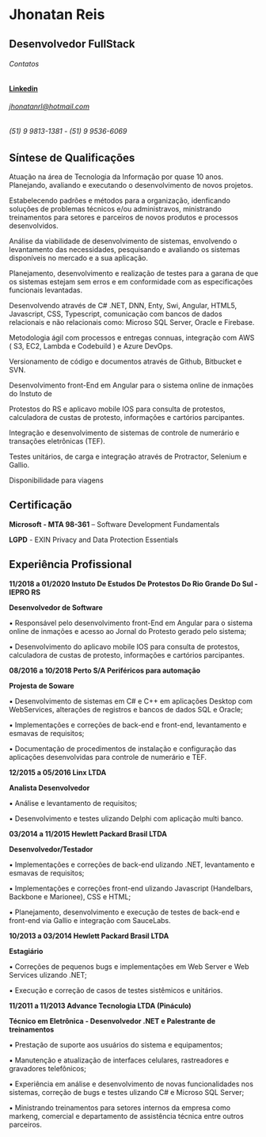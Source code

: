 # Jhonatan Reis

## Desenvolvedor FullStack

###### Contatos

**[Linkedin](https://www.linkedin.com/in/jhonatanreis/)**

###### jhonatanrl@hotmail.com

###### (51) 9 9813-1381 - (51) 9 9536-6069 

## Síntese de Qualificações 


Atuação na área de Tecnologia da Informação por quase 10 anos. Planejando, avaliando e executando o desenvolvimento de novos projetos. 

Estabelecendo padrões e métodos para a organização, idenficando soluções de problemas técnicos e/ou administravos, ministrando treinamentos para setores e parceiros de novos produtos e processos desenvolvidos.

Análise da viabilidade de desenvolvimento de sistemas, envolvendo o levantamento das necessidades, pesquisando e avaliando os sistemas disponíveis no mercado e a sua aplicação.

Planejamento, desenvolvimento e realização de testes para a garana de que os sistemas estejam sem erros e em conformidade com as especificações funcionais levantadas.

Desenvolvendo através de C# .NET, DNN, Enty, Swi, Angular, HTML5, Javascript, CSS, Typescript,
comunicação com bancos de dados relacionais e não relacionais como: Microso SQL Server, Oracle e
Firebase.

Metodologia ágil com processos e entregas connuas, integração com AWS ( S3, EC2, Lambda e
Codebuild ) e Azure DevOps.

Versionamento de código e documentos através de Github, Bitbucket e SVN.

Desenvolvimento front-End em Angular para o sistema online de inmações do Instuto de

Protestos do RS e aplicavo mobile IOS para consulta de protestos, calculadora de custas de protesto, informações e cartórios parcipantes.

Integração e desenvolvimento de sistemas de controle de numerário e transações eletrônicas (TEF).

Testes unitários, de carga e integração através de Protractor, Selenium e Gallio.

Disponibilidade para viagens

## Certificação
**Microsoft - MTA 98-361** – Software Development Fundamentals

**LGPD** - EXIN Privacy and Data Protection Essentials 

## Experiência Profissional

**11/2018 a 01/2020 Instuto De Estudos De Protestos Do Rio Grande Do Sul - IEPRO RS**

 **Desenvolvedor de Software**
 
▪ Responsável pelo desenvolvimento front-End em Angular para o sistema online de inmações e acesso ao Jornal do Protesto gerado pelo sistema;

▪ Desenvolvimento do aplicavo mobile IOS para consulta de protestos, calculadora de custas de protesto, informações e cartórios parcipantes.


**08/2016 a 10/2018 Perto S/A Periféricos para automação**

 **Projesta de Soware**
 
▪ Desenvolvimento de sistemas em C# e C++ em aplicações Desktop com WebServices, alterações de registros e bancos de dados SQL e Oracle;

▪ Implementações e correções de back-end e front-end, levantamento e esmavas de requisitos;

▪ Documentação de procedimentos de instalação e configuração das aplicações desenvolvidas para controle de numerário e TEF.


**12/2015 a 05/2016 Linx LTDA**
 
 **Analista Desenvolvedor**
 
▪ Análise e levantamento de requisitos;

▪ Desenvolvimento e testes ulizando Delphi com aplicação multi banco.


**03/2014 a 11/2015 Hewlett Packard Brasil LTDA**

 **Desenvolvedor/Testador**
 
▪ Implementações e correções de back-end ulizando .NET, levantamento e esmavas de requisitos;

▪ Implementações e correções front-end ulizando Javascript (Handelbars, Backbone e Marionee), CSS e HTML;

▪ Planejamento, desenvolvimento e execução de testes de back-end e front-end via Gallio e integração com SauceLabs. 


**10/2013 a 03/2014 Hewlett Packard Brasil LTDA**

 **Estagiário**
 
▪ Correções de pequenos bugs e implementações em Web Server e Web Services ulizando .NET;

▪ Execução e correção de casos de testes sistêmicos e unitários.


**11/2011 a 11/2013 Advance Tecnologia LTDA (Pináculo)**

 **Técnico em Eletrônica - Desenvolvedor .NET e Palestrante de treinamentos**
 
▪ Prestação de suporte aos usuários do sistema e equipamentos;

▪ Manutenção e atualização de interfaces celulares, rastreadores e gravadores telefônicos;

▪ Experiência em análise e desenvolvimento de novas funcionalidades nos sistemas, correção de bugs e testes ulizando C# e Microso SQL Server;

▪ Ministrando treinamentos para setores internos da empresa como markeng, comercial e departamento de assistência técnica entre outros parceiros. 

